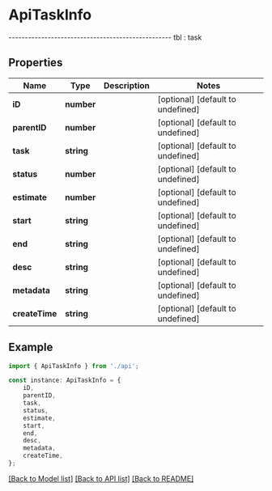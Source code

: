 # ApiTaskInfo

--------------------------------------------------  tbl : task

## Properties

Name | Type | Description | Notes
------------ | ------------- | ------------- | -------------
**iD** | **number** |  | [optional] [default to undefined]
**parentID** | **number** |  | [optional] [default to undefined]
**task** | **string** |  | [optional] [default to undefined]
**status** | **number** |  | [optional] [default to undefined]
**estimate** | **number** |  | [optional] [default to undefined]
**start** | **string** |  | [optional] [default to undefined]
**end** | **string** |  | [optional] [default to undefined]
**desc** | **string** |  | [optional] [default to undefined]
**metadata** | **string** |  | [optional] [default to undefined]
**createTime** | **string** |  | [optional] [default to undefined]

## Example

```typescript
import { ApiTaskInfo } from './api';

const instance: ApiTaskInfo = {
    iD,
    parentID,
    task,
    status,
    estimate,
    start,
    end,
    desc,
    metadata,
    createTime,
};
```

[[Back to Model list]](../README.md#documentation-for-models) [[Back to API list]](../README.md#documentation-for-api-endpoints) [[Back to README]](../README.md)
